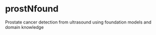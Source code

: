 # prostNfound
Prostate cancer detection from ultrasound using foundation models and domain knowledge
